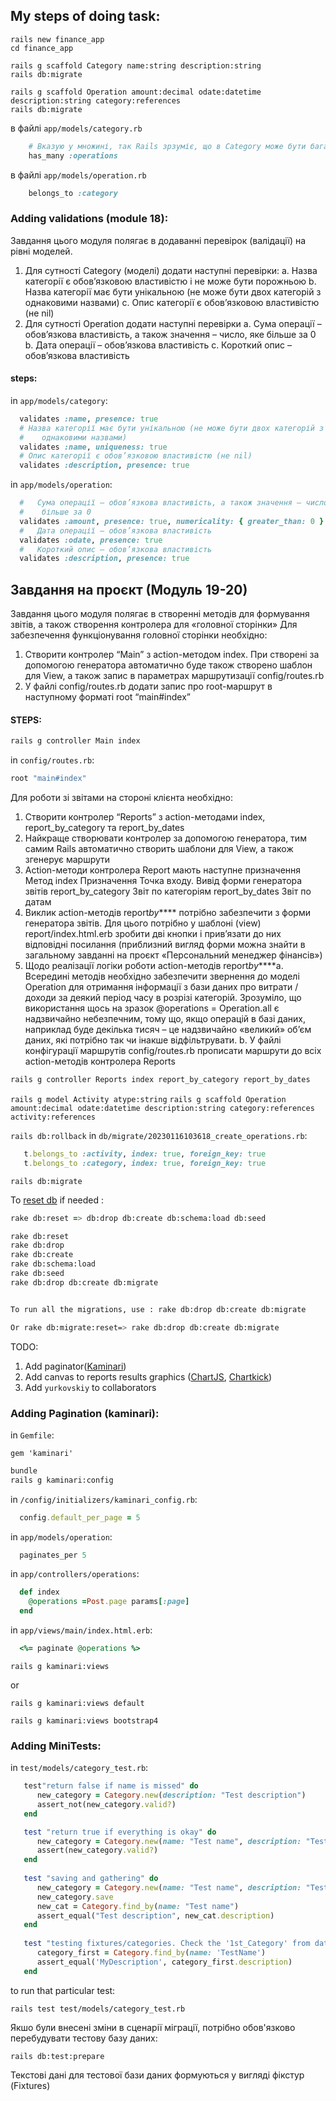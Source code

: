 ## My steps of doing task:

`rails new finance_app`  
`cd finance_app`

`rails g scaffold Category name:string description:string`  
`rails db:migrate`

`rails g scaffold Operation amount:decimal odate:datetime description:string category:references`  
`rails db:migrate`

в файлі `app/models/category.rb`

```ruby
    # Вказую у множині, так Rails зрзуміє, що в Category може бути багато Operations
    has_many :operations
```

в файлі `app/models/operation.rb`

```ruby
    belongs_to :category
```

### Adding validations (module 18):

Завдання цього модуля полягає в додаванні перевірок (валідації) на рівні моделей.

1. Для сутності Category (моделі) додати наступні перевірки:
   a. Назва категорії є обов’язковою властивістю і не може бути порожньою
   b. Назва категорії має бути унікальною (не може бути двох категорій з
   однаковими назвами)
   c. Опис категорії є обов’язковою властивістю (не nil)
2. Для сутності Operation додати наступні перевірки
   a. Сума операції – обов’язкова властивість, а також значення – число, яке
   більше за 0
   b. Дата операції – обов’язкова властивість
   c. Короткий опис – обов’язкова властивість

#### steps:

in `app/models/category`:

```ruby
  validates :name, presence: true
  # Назва категорії має бути унікальною (не може бути двох категорій з
  #    однаковими назвами)
  validates :name, uniqueness: true
  # Опис категорії є обов’язковою властивістю (не nil)
  validates :description, presence: true
```

in `app/models/operation`:

```ruby
  #   Сума операції – обов’язкова властивість, а також значення – число, яке
  #    більше за 0
  validates :amount, presence: true, numericality: { greater_than: 0 }
  #   Дата операції – обов’язкова властивість
  validates :odate, presence: true
  #   Короткий опис – обов’язкова властивість
  validates :description, presence: true
```

## Завдання на проєкт (Модуль 19-20)

Завдання цього модуля полягає в створенні методів для формування звітів, а також
створення контролера для «головної сторінки»
Для забезпечення функціонування головної сторінки необхідно:

1. Створити контролер “Main” з action-методом index. При створені за допомогою
   генератора автоматично буде також створено шаблон для View, а також запис в
   параметрах маршрутизації config/routes.rb
2. У файлі config/routes.rb додати запис про root-маршрут в наступному форматі
   root “main#index”

#### STEPS:

```zsh
rails g controller Main index
```

in `config/routes.rb`:

```ruby
root "main#index"
```

Для роботи зі звітами на стороні клієнта необхідно:

1. Створити контролер “Reports” з action-методами index, report_by_category та
   report_by_dates
2. Найкраще створювати контролер за допомогою генератора, тим самим Rails
   автоматично створить шаблони для View, а також згенерує маршрути
3. Action-методи контролера Report мають наступне призначення
   Метод
   index
   Призначення
   Точка входу. Вивід форми генератора
   звітів
   report_by_category
   Звіт по категоріям
   report_by_dates
   Звіт по датам
4. Виклик action-методів report*by*\*\*\*\* потрібно забезпечити з форми генератора
   звітів. Для цього потрібно у шаблоні (view) report/index.html.erb зробити дві
   кнопки і прив’язати до них відповідні посилання (приблизний вигляд форми
   можна знайти в загальному завданні на проєкт «Персональний менеджер
   фінансів»)
5. Щодо реалізації логіки роботи action-методів report*by*\*\*\*\*a. Всередині методів необхідно забезпечити звернення до моделі Operation
   для отримання інформації з бази даних про витрати / доходи за деякий
   період часу в розрізі категорій. Зрозуміло, що використання щось на
   зразок @operations = Operation.all є надзвичайно небезпечним, тому що,
   якщо операцій в базі даних, наприклад буде декілька тисяч – це
   надзвичайно «великий» об’єм даних, які потрібно так чи інакше
   відфільтрувати.
   b. У файлі конфігурації маршрутів config/routes.rb прописати маршрути до
   всіх action-методів контролера Reports

```zsh
rails g controller Reports index report_by_category report_by_dates
```

`rails g model Activity atype:string`
`rails g scaffold Operation amount:decimal odate:datetime description:string category:references activity:references`

`rails db:rollback`
in `db/migrate/20230116103618_create_operations.rb`:

```ruby
   t.belongs_to :activity, index: true, foreign_key: true
   t.belongs_to :category, index: true, foreign_key: true
```

`rails db:migrate`

To [reset db](https://stackoverflow.com/questions/20464924/rails-migration-does-not-change-schema-rb) if needed :
```zsh
rake db:reset => db:drop db:create db:schema:load db:seed

rake db:reset
rake db:drop
rake db:create
rake db:schema:load
rake db:seed
rake db:drop db:create db:migrate


To run all the migrations, use : rake db:drop db:create db:migrate

Or rake db:migrate:reset=> rake db:drop db:create db:migrate
```

TODO:
1. Add paginator([Kaminari](https://github.com/kaminari/kaminari))
2. Add canvas to reports results graphics ([ChartJS](https://www.chartjs.org/), [Chartkick](https://chartkick.com/)) 
3. Add `yurkovskiy` to collaborators 

### Adding Pagination (kaminari):

in `Gemfile`:

`gem 'kaminari'`

```zsh
bundle
rails g kaminari:config
```

in `/config/initializers/kaminari_config.rb`:

```ruby
  config.default_per_page = 5
```

in `app/models/operation`:

```ruby
  paginates_per 5
```

in `app/controllers/operations`:

```ruby
  def index
    @operations =Post.page params[:page]
  end
```

in `app/views/main/index.html.erb`:

```ruby
  <%= paginate @operations %>
```

`rails g kaminari:views`

or

`rails g kaminari:views default`

`rails g kaminari:views bootstrap4`



### Adding MiniTests:
in `test/models/category_test.rb`:

```ruby
   test"return false if name is missed" do
      new_category = Category.new(description: "Test description")
      assert_not(new_category.valid?)
   end

   test "return true if everything is okay" do
      new_category = Category.new(name: "Test name", description: "Test description")
      assert(new_category.valid?)
   end
   
   test "saving and gathering" do
      new_category = Category.new(name: "Test name", description: "Test description")
      new_category.save
      new_cat = Category.find_by(name: "Test name")
      assert_equal("Test description", new_cat.description)
   end
   
   test "testing fixtures/categories. Check the '1st_Category' from database" do
      category_first = Category.find_by(name: 'TestName')
      assert_equal('MyDescription', category_first.description)
   end
```
to run that particular test:

`rails test test/models/category_test.rb`

Якшо були внесені зміни в сценарії міграції, потрібно обов'язково 
перебудувати тестову базу даних:

`rails db:test:prepare`

Текстові дані для тестової бази даних формуються у вигляді
фікстур (Fixtures)

